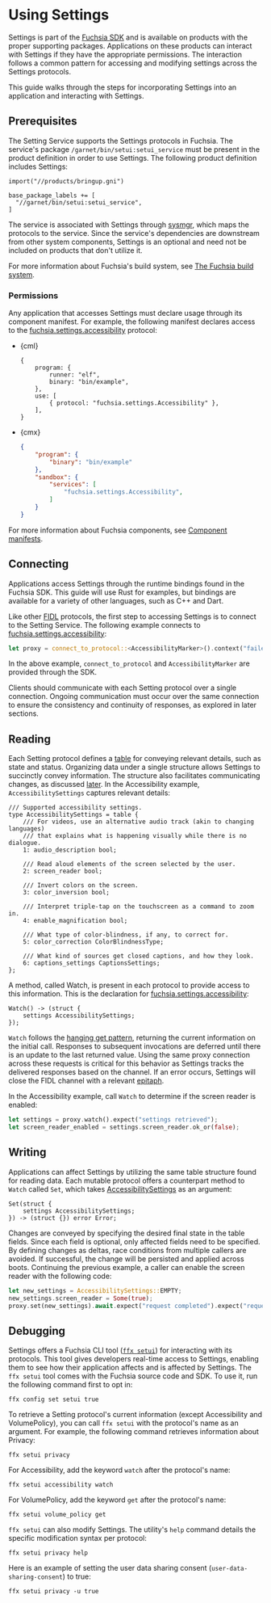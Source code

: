# Using Settings

Settings is part of the [Fuchsia SDK][sdk] and is available on products with the
proper supporting packages. Applications on these products can interact with
Settings if they have the appropriate permissions. The interaction follows a
common pattern for accessing and modifying settings across the Settings
protocols.

This guide walks through the steps for incorporating Settings into an
application and interacting with Settings.

## Prerequisites

The Setting Service supports the Settings protocols in Fuchsia. The service's
package `/garnet/bin/setui:setui_service` must be present in the product
definition in order to use Settings. The following product definition includes
Settings:

```gn
import("//products/bringup.gni")

base_package_labels += [
  "//garnet/bin/setui:setui_service",
]
```

The service is associated with Settings through [sysmgr][sysmgr], which maps the
protocols to the service. Since the service's dependencies are downstream from
other system components, Settings is an optional and need not be included on
products that don't utilize it.

For more information about Fuchsia's build system, see [The Fuchsia build
system][build].

### Permissions

Any application that accesses Settings must declare usage through its component
manifest. For example, the following manifest declares access to the
[fuchsia.settings.accessibility][accessibility] protocol:

- {cml}

  ```json5
  {
      program: {
          runner: "elf",
          binary: "bin/example",
      },
      use: [
          { protocol: "fuchsia.settings.Accessibility" },
      ],
  }
  ```

- {cmx}

  ```json
  {
      "program": {
          "binary": "bin/example"
      },
      "sandbox": {
          "services": [
              "fuchsia.settings.Accessibility",
          ]
      }
  }
  ```

For more information about Fuchsia components, see
[Component manifests][manifest].

## Connecting

Applications access Settings through the runtime bindings found in the Fuchsia
SDK. This guide will use Rust for examples, but bindings are available for a
variety of other languages, such as C++ and Dart.

Like other [FIDL][fidl] protocols, the first step to accessing Settings is to
connect to the Setting Service. The following example connects to
[fuchsia.settings.accessibility][accessibility]:

```rust
let proxy = connect_to_protocol::<AccessibilityMarker>().context("failed to connect to Settings");
```

In the above example, `connect_to_protocol` and `AccessibilityMarker` are
provided through the SDK.

Clients should communicate with each Setting protocol over a single connection.
Ongoing communication must occur over the same connection to ensure
the consistency and continuity of responses, as explored in later sections.

## Reading

Each Setting protocol defines a [table][fidl_table] for conveying relevant
details, such as state and status. Organizing data under a single structure
allows Settings to succinctly convey information. The structure also facilitates
communicating changes, as discussed [later](#writing). In the Accessibility
example, `AccessibilitySettings` captures relevant details:

<a name="a11y-table"></a>

```fidl
/// Supported accessibility settings.
type AccessibilitySettings = table {
    /// For videos, use an alternative audio track (akin to changing languages)
    /// that explains what is happening visually while there is no dialogue.
    1: audio_description bool;

    /// Read aloud elements of the screen selected by the user.
    2: screen_reader bool;

    /// Invert colors on the screen.
    3: color_inversion bool;

    /// Interpret triple-tap on the touchscreen as a command to zoom in.
    4: enable_magnification bool;

    /// What type of color-blindness, if any, to correct for.
    5: color_correction ColorBlindnessType;

    /// What kind of sources get closed captions, and how they look.
    6: captions_settings CaptionsSettings;
};
```

A method, called Watch, is present in each protocol to provide access to this
information. This is the declaration for
[fuchsia.settings.accessibility][accessibility]:

```fidl
Watch() -> (struct {
    settings AccessibilitySettings;
});
```

`Watch` follows the [hanging get pattern][hanging-get], returning the current
information on the initial call. Responses to subsequent invocations are
deferred until there is an update to the last returned value. Using the same
proxy connection across these requests is critical for this behavior as Settings
tracks the delivered responses based on the channel. If an error occurs,
Settings will close the FIDL channel with a relevant [epitaph][epitaph].

In the Accessibility example, call `Watch` to determine if the screen reader is
enabled:

```rust
let settings = proxy.watch().expect("settings retrieved");
let screen_reader_enabled = settings.screen_reader.ok_or(false);
```

## Writing

Applications can affect Settings by utilizing the same table structure found
for reading data. Each mutable protocol offers a counterpart method to `Watch`
called `Set`, which takes [AccessibilitySettings](#a11y-table) as an argument:

```fidl
Set(struct {
    settings AccessibilitySettings;
}) -> (struct {}) error Error;
```

Changes are conveyed by specifying the desired final state in the table fields.
Since each field is optional, only affected fields need to be specified.
By defining changes as deltas, race conditions from multiple callers are
avoided. If successful, the change will be persisted and applied across boots.
Continuing the previous example, a caller can enable the screen reader with the
following code:

```rust
let new_settings = AccessibilitySettings::EMPTY;
new_settings.screen_reader = Some(true);
proxy.set(new_settings).await.expect("request completed").expect("request succeeded");
```

## Debugging

Settings offers a Fuchsia CLI tool ([`ffx setui`][ffx-setui]) for interacting
with its protocols. This tool gives developers real-time access to Settings,
enabling them to see how their application affects and is affected by Settings.
The `ffx setui` tool comes with the Fuchsia source code and SDK. To use it, run
the following command first to opt in:

```posix-terminal
ffx config set setui true
```

To retrieve a Setting protocol's current information (except Accessibility and
VolumePolicy), you can call `ffx setui` with the protocol's name as an argument.
For example, the following command retrieves information about Privacy:

```posix-terminal
ffx setui privacy
```

For Accessibility, add the keyword `watch` after the protocol's name:

```
ffx setui accessibility watch
```

For VolumePolicy, add the keyword `get` after the protocol's name:

```
ffx setui volume_policy get
```

`ffx setui` can also modify Settings. The utility's `help` command details the
specific modification syntax per protocol:

```posix-terminal
ffx setui privacy help
```

Here is an example of setting the user data sharing consent
(`user-data-sharing-consent`) to true:

```posix-terminal
ffx setui privacy -u true
```

<!-- link labels -->
[sdk]: /sdk/fidl/fuchsia.settings/
[fidl]: /docs/concepts/fidl/overview.md
[build]: /docs/development/build/concepts/build_system/fuchsia_build_system_overview.md
[sysmgr]: /src/sys/sysmgr/README.md
[accessibility]: /sdk/fidl/fuchsia.settings/accessibility.fidl
[manifest]: /docs/concepts/components/v2/component_manifests.md
[hanging-get]: /docs/development/api/fidl.md#hanging-get
[fidl_table]: /docs/reference/fidl/language/language.md#tables
[epitaph]: /docs/contribute/governance/rfcs/0053_epitaphs.md
[ffx-setui]: https://fuchsia.dev/reference/tools/sdk/ffx#setui
